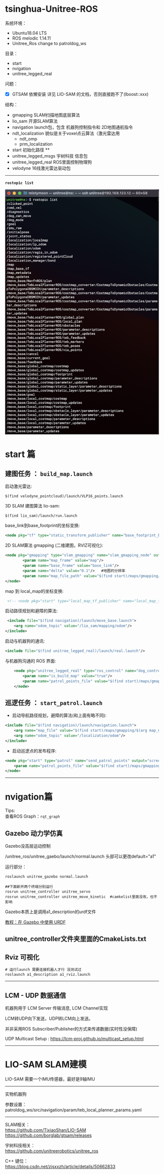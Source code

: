 # tsinghua-Unitree-ROS

系统环境： 
- Ubuntu18.04 LTS
- ROS melodic 1.14.11
- Unitree_Ros change to patroldog_ws

目录： 
* start
* nvigation
* unitree_legged_real

问题：
- [x]   GTSAM 依懒安装 详见 LIO-SAM 的文档，否则直接跑不了(lboost::xxx)     


结构： 
* gmapping  SLAM扫描地图底层算法
* lio_sam  开源SLAM算法
* navigation launch包，包含 机器狗控制指令和 2D地图通航指令
* ndt_localization  貌似是关于voxel点云算法（激光雷达用
    * ndt_omp
    * prm_localization
* start  初始化路径 **
* unitree_legged_msgs  宇树科技 信息包
* unitree_legged_real  ROS里面控制物理狗 
* velodyne  16线激光雷达驱动包 


----

**`rostopic list`**

![IMG](rostopic.png)

# start 篇
## 建图任务 ： `build_map.launch`       

启动激光雷达:   
```
$(find velodyne_pointcloud)/launch/VLP16_points.launch
```    
3D SLAM 建图算法 lio-sam: 
```  
$(find lio_sam)/launch/run.launch
```     
base_link到base_footprint的坐标变换:   
``` xml
<node pkg="tf" type="static_transform_publisher" name="base_footprint_broadcaster" args="0 0 0 0 0 0 /base_link /base_footprint 100"/>
```
2D SLAM算法 gmapping (二维建图，RVIZ可视化): 
```xml
<node pkg="gmapping" type="slam_gmapping" name="slam_gmapping_node" output="screen">
        <param name="map_frame" value="map"/>
        <param name="base_frame" value="base_link"/>
        <param name="delta" value="0.1"/>   #地图的分辨率
        <param name="map_file_path" value="$(find start)/maps/gmapping/$(arg map_name)"/>
</node>  
```  
map  到 local_map的坐标变换:
``` xml
 <!-- <node pkg="start" type="local_map_tf_publisher" name="local_map_tf_publisher_node" output="screen"/> -->   
```
启动路径规划和避障的算法:
``` xml
 <include file="$(find navigation)/launch/move_base.launch">
    <arg name="odom_topic" value="/lio_sam/mapping/odom"/>
</include>
```    
启动与机器狗的通讯:     
``` xml
<include file="$(find unitree_legged_real)/launch/real.launch"/> 
```    
与机器狗沟通的 ROS 界面:     
``` xml
    <node pkg="unitree_legged_real" type="ros_control" name="dog_control_node" output="screen">
        <param name="is_build_map" value="true"/>
        <param name="patrol_points_file" value="$(find start)/maps/gmapping/$(arg map_name)_patrol_points.txt"/>
    </node>
```    
## 巡逻任务 ： `start_patrol.launch`               
   
-  启动导航路径规划，避障的算法(和上面有略不同): 
```    xml 
<include file="$(find navigation)/launch/navigation.launch">
    <arg name="map_file" value="$(find start)/maps/gmapping/$(arg map_name).yaml"/>
    <arg name="odom_topic" value="/localization/odom"/>
</include>
```    

- 启动巡逻点的发布程序: 
```   xml
<node pkg="start" type="patrol" name="send_patrol_points" output="screen">
    <param name="patrol_points_file" value="$(find start)/maps/gmapping/$(arg map_name)_patrol_points.txt"/>
</node>
```   

----
# nvigation篇

Tips:   
查看ROS Graph：`rqt_graph`     

## **Gazebo 动力学仿真**  

Gazebo没高层运动控制

/unitree_ros/unitree_gaebo/launch/normal.launch 头部可以更改default="a1"

运行部分： 
``` 
roslaunch unitree_gazebo normal.launch 

##下面新开两个终端分别运行
rosrun unitree_controller unitree_servo
rosrun unitree_controller unitree_move_kinetic  #camkelist里面没改，也不影响
``` 

Gazebo本质上是调用a1_description的urdf文件      

[教程：在 Gazebo 中使用 URDF](http://gazebosim.org/tutorials/?tut=ros_urdf)

unitree_controller文件夹里面的CmakeLists.txt
----

## **Rviz 可视化** 

``` 
# 运行launch 需要连接机器人才行 没测试过
roslaunch a1_description a1_rviz.launch
```    

----

## **LCM - UDP 数据通信** 

机器狗用于 LCM Server 传输消息, LCM Channel实现

LCM转UDP向下发送，UDP转LCM向上发送。 

并非采用ROS Subscriber/Publisher的方式来传递数据(实时性没保障)

UDP Multicast Setup : https://lcm-proj.github.io/multicast_setup.html

----

# LIO-SAM SLAM建模
LIO-SAM
需要一个IMU传感器，最好是9轴IMU


----
实物机器狗

参数设置：
patroldog_ws/src/navigation/param/teb_local_planner_params.yaml

----

SLAM相关：      
https://github.com/TixiaoShan/LIO-SAM   
https://github.com/borglab/gtsam/releases

宇树科技相关：      
https://github.com/unitreerobotics/unitree_ros

C++ 键位：       
https://blog.csdn.net/zjsxxzh/article/details/50662833